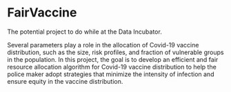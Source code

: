 # FairVaccine
The potential project to do while at the Data Incubator. 

Several parameters play a role in the allocation of Covid-19 vaccine distribution, such as the size, risk profiles, and fraction of vulnerable groups in the population. In this project, the goal is to develop an efficient and fair resource allocation algorithm for Covid-19 vaccine distribution to help the police maker adopt strategies that minimize the intensity of infection and ensure equity in the vaccine distribution. 
